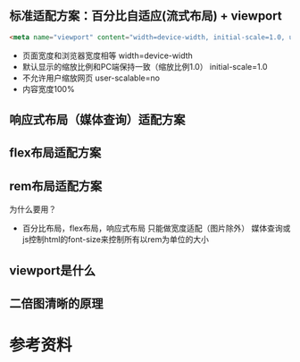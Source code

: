 ## 标准适配方案：百分比自适应(流式布局) + viewport
```html
<meta name="viewport" content="width=device-width, initial-scale=1.0, user-scalable=no">
```
* 页面宽度和浏览器宽度相等  width=device-width
* 默认显示的缩放比例和PC端保持一致（缩放比例1.0） initial-scale=1.0
* 不允许用户缩放网页  user-scalable=no
* 内容宽度100%

## 响应式布局（媒体查询）适配方案

## flex布局适配方案

## rem布局适配方案
为什么要用？
* 百分比布局，flex布局，响应式布局 只能做宽度适配（图片除外）
媒体查询或js控制html的font-size来控制所有以rem为单位的大小

## viewport是什么

## 二倍图清晰的原理

# 参考资料